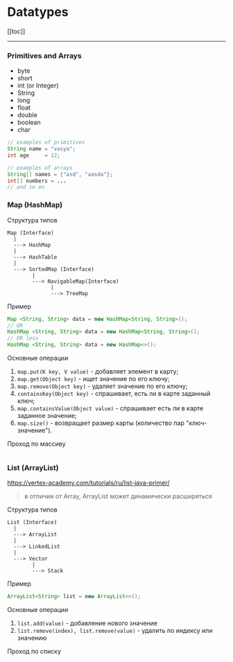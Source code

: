 # Datatypes

[[toc]]

--- 

### Primitives and Arrays 
* byte 
* short 
* int (or Integer)
* String
* long
* float 
* double
* boolean
* char


```java
// examples of primitives
String name = "vasya";
int age     = 12;

// examples of arrays
String[] names = {"asd", "aasda"};
int[] numbers = ...
// and so on
```

### Map (HashMap)

Структура типов
```
Map (Interface)
  |
  ---> HashMap 
  |
  ---> HashTable
  |
  ---> SortedMap (Interface)
        |
        ---> NavigableMap(Interface)
              |
              ---> TreeMap
```

Пример 
```java
Map <String, String> data = new HashMap<String, String>();
// OR 
HashMap <String, String> data = new HashMap<String, String>();
// OR less
HashMap <String, String> data = new HashMap<>(); 
```

Основные операции
1. `map.put(K key, V value)` - добавляет элемент в карту;
2. `map.get(Object key)` - ищет значение по его ключу;
3. `map.remove(Object key)` - удаляет значение по его ключу;
4. `containsKey(Object key)` - спрашивает, есть ли в карте заданный ключ;
5. `map.containsValue(Object value)` - спрашивает есть ли в карте заданное значение;
6. `map.size()` - возвращает размер карты (количество пар "ключ-значение").

Проход по массиву 
```java
```


### List (ArrayList)

https://vertex-academy.com/tutorials/ru/list-java-primer/
> в отличии от Array, ArrayList может динамически расширяться 

Структура типов
```
List (Interface)
  |
  ---> ArrayList 
  |
  ---> LinkedList
  |
  ---> Vector
        |
        ---> Stack
```


Пример
```java
ArrayList<String> list = new ArrayList<>();
```

Основные операции
1. `list.add(value)` - добавление нового значение  
2. `list.remove(index), list.remove(value)` - удалить по индексу или значению 

Проход по списку 
```java
```